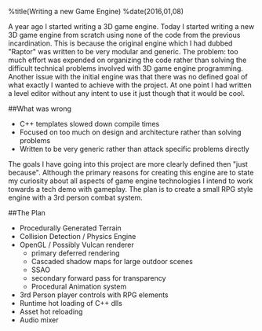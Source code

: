 %title(Writing a new Game Engine)
%date(2016,01,08)

A year ago I started writing a 3D game engine.  Today I started writing a new 3D game engine from scratch using none of the code from the previous incardination.
This is because the original engine which I had dubbed "Raptor" was written to be very modular and generic.
The problem: too much effort was expended on organizing the code rather than solving the difficult technical problems involved with 3D game engine programming.
Another issue with the initial engine was that there was no defined goal of what exactly I wanted to achieve with the project.
At one point I had written a level editor without any intent to use it just though that it would be cool.

##What was wrong

- C++ templates slowed down compile times
- Focused on too much on design and architecture rather than solving problems
- Written to be very generic rather than attack specific problems directly

The goals I have going into this project are more clearly defined then "just because".
Although the primary reasons for creating this engine are to state my curiosity about all aspects of game engine technologies I intend to work towards a tech demo with gameplay.
The plan is to create a small RPG style engine with a 3rd person combat system.

##The Plan

- Procedurally Generated Terrain
- Collision Detection / Physics Engine
- OpenGL / Possibly Vulcan renderer
	- primary deferred rendering
	- Cascaded shadow maps for large outdoor scenes
	- SSAO
	- secondary forward pass for transparency
	- Procedural Animation system
- 3rd Person player controls with RPG elements
- Runtime hot loading of C++ dlls
- Asset hot reloading
- Audio mixer
